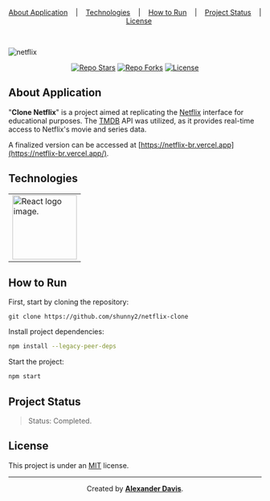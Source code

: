 <p align="center">
  <a href="#about-application">About Application</a>
  &nbsp;&nbsp;&nbsp;|&nbsp;&nbsp;&nbsp;
  <a href="#technologies">Technologies</a>
  &nbsp;&nbsp;&nbsp;|&nbsp;&nbsp;&nbsp;
  <a href="#how-to-run">How to Run</a>
  &nbsp;&nbsp;&nbsp;|&nbsp;&nbsp;&nbsp;
  <a href="#project-status">Project Status</a>
  &nbsp;&nbsp;&nbsp;|&nbsp;&nbsp;&nbsp;
  <a href="#license">License</a>
</p>

</br>

![netflix](https://user-images.githubusercontent.com/72872854/194650067-7a270668-2780-40ec-8ce5-95b0ba2f3b88.png)

<p align="center">
  <a href="https://img.shields.io/github/stars/shunny2/netflix-clone?style=social"><img src="https://img.shields.io/github/stars/shunny2/netflix-clone?style=social" alt="Repo Stars"/></a>
  <a href="https://img.shields.io/github/forks/shunny2/netflix-clone?style=social"><img src="https://img.shields.io/github/forks/shunny2/netflix-clone?style=social" alt="Repo Forks"/></a>
  <a href="https://img.shields.io/github/license/shunny2/netflix-clone?style=social"><img src="https://img.shields.io/github/license/shunny2/netflix-clone?style=social" alt="License"/></a>
</p>

## About Application

"<b>Clone Netflix</b>" is a project aimed at replicating the [Netflix](https://www.netflix.com/) interface for educational purposes. The [TMDB](https://developer.themoviedb.org/docs) API was utilized, as it provides real-time access to Netflix's movie and series data.

A finalized version can be accessed at [https://netflix-br.vercel.app](https://netflix-br.vercel.app/).

## Technologies

<table>
  <thead>
  </thead>
  <tbody>
    <td>
      <a href="https://reactjs.org/" title="React"><img width="128" height="128" src="https://cdn.worldvectorlogo.com/logos/react-2.svg" alt="React logo image." /></a>
    </td>
  </tbody>
</table>

## How to Run

First, start by cloning the repository:
```shell
git clone https://github.com/shunny2/netflix-clone
```

Install project dependencies:
```bash
npm install --legacy-peer-deps
```
Start the project:
```bash
npm start
```

## Project Status

> Status: Completed.

## License

This project is under an [MIT](https://opensource.org/licenses/MIT) license.

<hr></hr>

<p align="center">Created by <a href="https://github.com/shunny2"><b>Alexander Davis</b></a>.</p>
